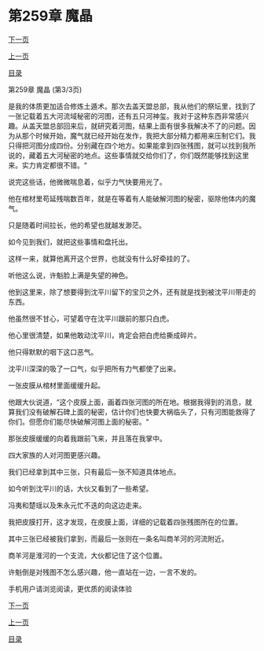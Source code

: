 <h1>第259章    魔晶</h1>
            <div><p><a href="./0777_%E7%AC%AC260%E7%AB%A0_%E8%A7%A3%E8%84%B1.md">下一页</a></p><p><a href="./0775_%E7%AC%AC259%E7%AB%A0_%E9%AD%94%E6%99%B6.md">上一页</a></p><p><a href="../">目录</a></p></div>
            <div><p>第259章    魔晶 (第3/3页)</p><p>是我的体质更加适合修炼土遁术。那次去盖天盟总部，我从他们的祭坛里，找到了一张记载着五大河流域秘密的河图，还有五只河神玺。我对于这种东西非常感兴趣。从盖天盟总部回来后，就研究着河图，结果上面有很多我解决不了的问题。因为从那个时候开始，魔气就已经开始在发作，我把大部分精力都用来压制它们。我只得把河图分成四份。分别藏在四个地方。如果能拿到四张残图，就可以找到我所说的，藏着五大河秘密的地点。这些事情就交给你们了，你们既然能够找到这里来。实力肯定都很不错。“</p><p>说完这些话，他微微喘息着，似乎力气快要用光了。</p><p>他在棺材里苟延残喘数百年，就是在等着有人能破解河图的秘密，驱除他体内的魔气。</p><p>只是随着时间拉长，他的希望也就越发渺茫。</p><p>如今见到我们，就把这些事情和盘托出。</p><p>这样一来，就算他离开这个世界，也就没有什么好牵挂的了。</p><p>听他这么说，许魁脸上满是失望的神色。</p><p>他到这里来，除了想要得到沈平川留下的宝贝之外，还有就是找到被沈平川带走的东西。</p><p>他虽然很不甘心，可望着守在沈平川跟前的那只白虎。</p><p>他心里很清楚，如果他敢动沈平川，肯定会把白虎给撕成碎片。</p><p>他只得默默的咽下这口恶气。</p><p>沈平川深深的吸了一口气，似乎把所有力气都使了出来。</p><p>一张皮膜从棺材里面缓缓升起。</p><p>他跟大伙说道，“这个皮膜上面，画着四张河图的所在地。根据我得到的消息，就算我们没有破解石碑上面的秘密，估计你们也快要大祸临头了，只有河图能救得了你们。但愿你们能尽快破解河图上面的秘密。“</p><p>那张皮膜缓缓的向着我跟前飞来，并且落在我掌中。</p><p>四大家族的人对河图更感兴趣。</p><p>我们已经拿到其中三张，只有最后一张不知道具体地点。</p><p>如今听到沈平川的话，大伙又看到了一些希望。</p><p>冯夷和楚瑶以及朱永元忙不迭的向这边走来。</p><p>我把皮膜打开，这才发现，在皮膜上面，详细的记载着四张残图所在的位置。</p><p>其中三张已经被我们拿到，而最后一张则在一条名叫商羊河的河流附近。</p><p>商羊河是淮河的一个支流，大伙都记住了这个位置。</p><p>许魁倒是对残图不怎么感兴趣，他一直站在一边，一言不发的。</p><p>手机用户请浏览阅读，更优质的阅读体验</p></div>
            <div><p><a href="./0777_%E7%AC%AC260%E7%AB%A0_%E8%A7%A3%E8%84%B1.md">下一页</a></p><p><a href="./0775_%E7%AC%AC259%E7%AB%A0_%E9%AD%94%E6%99%B6.md">上一页</a></p><p><a href="../">目录</a></p></div>